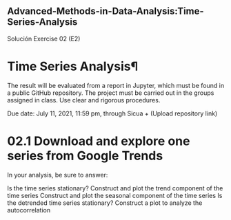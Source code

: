 ## Advanced-Methods-in-Data-Analysis:Time-Series-Analysis
Solución  Exercise 02 (E2)

# Time Series Analysis¶

The result will be evaluated from a report in Jupyter, which must be found in a public GitHub repository.
The project must be carried out in the groups assigned in class.
Use clear and rigorous procedures.

Due date: July 11, 2021, 11:59 pm, through Sicua + (Upload repository link)

# 02.1 Download and explore one series from Google Trends

In your analysis, be sure to answer:

Is the time series stationary?
Construct and plot the trend component of the time series
Construct and plot the seasonal component of the time series
Is the detrended time series stationary?
Construct a plot to analyze the autocorrelation
